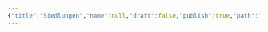 ```yaml
---
{"title":"Siedlungen","name":null,"draft":false,"publish":true,"path":"Notizen eines Wanderers/Atlas des Kartographen/Siedlungen/index 1.md","permalink":"/notizen-eines-wanderers/atlas-des-kartographen/siedlungen/index-1/","PassFrontmatter":true}
---
```


